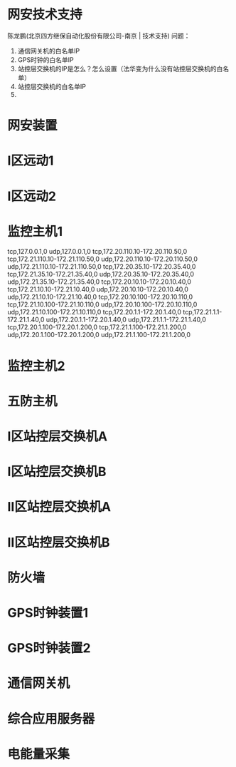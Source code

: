 # 网安技术支持
陈龙鹏(北京四方继保自动化股份有限公司-南京 | 技术支持)
问题：
1. 通信网关机的白名单IP
2. GPS时钟的白名单IP
3. 站控层交换机的IP是怎么？怎么设置（法华变为什么没有站控层交换机的白名单）
4. 站控层交换机的白名单IP
5. 

# 网安装置



# I区远动1


# I区远动2




# 监控主机1
tcp,127.0.0.1,0
udp,127.0.0.1,0
tcp,172.20.110.10-172.20.110.50,0
tcp,172.21.110.10-172.21.110.50,0
udp,172.20.110.10-172.20.110.50,0
udp,172.21.110.10-172.21.110.50,0
tcp,172.20.35.10-172.20.35.40,0
tcp,172.21.35.10-172.21.35.40,0
udp,172.20.35.10-172.20.35.40,0
udp,172.21.35.10-172.21.35.40,0
tcp,172.20.10.10-172.20.10.40,0
tcp,172.21.10.10-172.21.10.40,0
udp,172.20.10.10-172.20.10.40,0
udp,172.21.10.10-172.21.10.40,0
tcp,172.20.10.100-172.20.10.110,0
tcp,172.21.10.100-172.21.10.110,0
udp,172.20.10.100-172.20.10.110,0
udp,172.21.10.100-172.21.10.110,0
tcp,172.20.1.1-172.20.1.40,0
tcp,172.21.1.1-172.21.1.40,0
udp,172.20.1.1-172.20.1.40,0
udp,172.21.1.1-172.21.1.40,0
tcp,172.20.1.100-172.20.1.200,0
tcp,172.21.1.100-172.21.1.200,0
udp,172.20.1.100-172.20.1.200,0
udp,172.21.1.100-172.21.1.200,0


# 监控主机2




# 五防主机



# I区站控层交换机A



# I区站控层交换机B



# II区站控层交换机A



# II区站控层交换机B


# 防火墙



# GPS时钟装置1


# GPS时钟装置2




# 通信网关机


# 综合应用服务器


# 电能量采集

